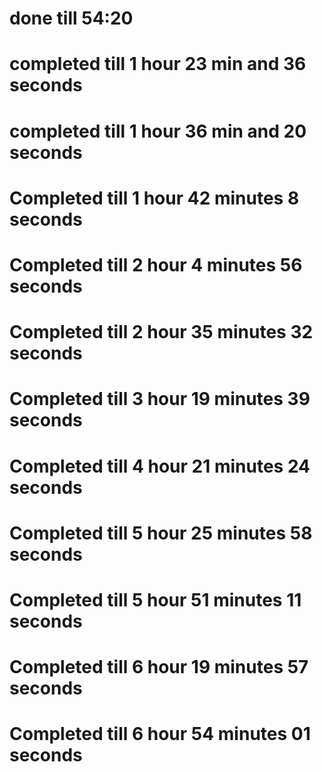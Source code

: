 # done till 54:20
# completed till 1 hour 23 min and 36 seconds
# completed till 1 hour 36 min and 20 seconds

# Completed till 1 hour 42 minutes 8 seconds
# Completed till 2 hour 4 minutes 56 seconds
# Completed till 2 hour 35 minutes 32 seconds
# Completed till 3 hour 19 minutes 39 seconds
# Completed till 4 hour 21 minutes 24 seconds
# Completed till 5 hour 25 minutes 58 seconds
# Completed till 5 hour 51 minutes 11 seconds
# Completed till 6 hour 19 minutes 57 seconds
# Completed till 6 hour 54 minutes 01 seconds